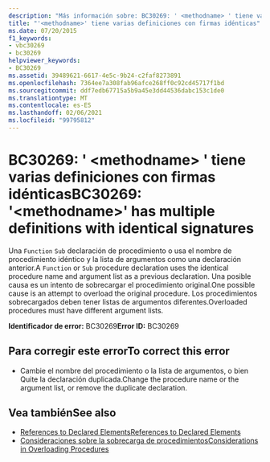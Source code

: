 ```yaml
---
description: "Más información sobre: BC30269: ' <methodname> ' tiene varias definiciones con firmas idénticas"
title: "'<methodname>' tiene varias definiciones con firmas idénticas"
ms.date: 07/20/2015
f1_keywords:
- vbc30269
- bc30269
helpviewer_keywords:
- BC30269
ms.assetid: 39489621-6617-4e5c-9b24-c2faf8273891
ms.openlocfilehash: 7364ee7a308fab96afce268ff0c92cd45717f1bd
ms.sourcegitcommit: ddf7edb67715a5b9a45e3dd44536dabc153c1de0
ms.translationtype: MT
ms.contentlocale: es-ES
ms.lasthandoff: 02/06/2021
ms.locfileid: "99795812"
---
```

# <a name="bc30269-methodname-has-multiple-definitions-with-identical-signatures"></a><span data-ttu-id="4984f-103">BC30269: ' \<methodname> ' tiene varias definiciones con firmas idénticas</span><span class="sxs-lookup"><span data-stu-id="4984f-103">BC30269: '\<methodname>' has multiple definitions with identical signatures</span></span>

<span data-ttu-id="4984f-104">Una `Function` `Sub` declaración de procedimiento o usa el nombre de procedimiento idéntico y la lista de argumentos como una declaración anterior.</span><span class="sxs-lookup"><span data-stu-id="4984f-104">A `Function` or `Sub` procedure declaration uses the identical procedure name and argument list as a previous declaration.</span></span> <span data-ttu-id="4984f-105">Una posible causa es un intento de sobrecargar el procedimiento original.</span><span class="sxs-lookup"><span data-stu-id="4984f-105">One possible cause is an attempt to overload the original procedure.</span></span> <span data-ttu-id="4984f-106">Los procedimientos sobrecargados deben tener listas de argumentos diferentes.</span><span class="sxs-lookup"><span data-stu-id="4984f-106">Overloaded procedures must have different argument lists.</span></span>

 <span data-ttu-id="4984f-107">**Identificador de error:** BC30269</span><span class="sxs-lookup"><span data-stu-id="4984f-107">**Error ID:** BC30269</span></span>

## <a name="to-correct-this-error"></a><span data-ttu-id="4984f-108">Para corregir este error</span><span class="sxs-lookup"><span data-stu-id="4984f-108">To correct this error</span></span>

- <span data-ttu-id="4984f-109">Cambie el nombre del procedimiento o la lista de argumentos, o bien Quite la declaración duplicada.</span><span class="sxs-lookup"><span data-stu-id="4984f-109">Change the procedure name or the argument list, or remove the duplicate declaration.</span></span>

## <a name="see-also"></a><span data-ttu-id="4984f-110">Vea también</span><span class="sxs-lookup"><span data-stu-id="4984f-110">See also</span></span>

- [<span data-ttu-id="4984f-111">References to Declared Elements</span><span class="sxs-lookup"><span data-stu-id="4984f-111">References to Declared Elements</span></span>](../../programming-guide/language-features/declared-elements/references-to-declared-elements.md)
- [<span data-ttu-id="4984f-112">Consideraciones sobre la sobrecarga de procedimientos</span><span class="sxs-lookup"><span data-stu-id="4984f-112">Considerations in Overloading Procedures</span></span>](../../programming-guide/language-features/procedures/considerations-in-overloading-procedures.md)
